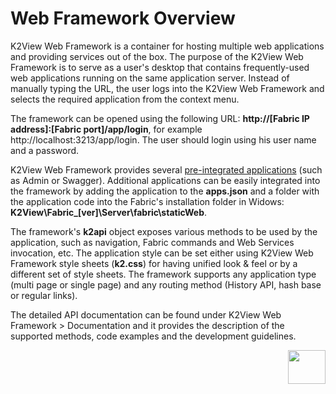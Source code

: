 # Web Framework Overview

K2View Web Framework is a container for hosting multiple web applications and providing services out of the box. The purpose of the K2View Web Framework is to serve as a user's desktop that contains frequently-used web applications running on the same application server. Instead of manually typing the URL, the user logs into the K2View Web Framework and selects the required application from the context menu. 

The framework can be opened using the following URL: **http://[Fabric IP address]:[Fabric port]/app/login**, for example http://localhost:3213/app/login. The user should login using his user name and a password. 

K2View Web Framework provides several [pre-integrated applications](02_preintegrated_apps_overview.md) (such as Admin or Swagger). Additional applications can be easily integrated into the framework by adding the application to the **apps.json** and a folder with the application code into the Fabric's installation folder in Widows: **K2View\Fabric_[ver]\Server\fabric\staticWeb**. 

The framework's **k2api** object exposes various methods to be used by the application, such as navigation, Fabric commands and Web Services invocation, etc.  The application style can be set either using K2View Web Framework style sheets (**k2.css**) for having unified look & feel or by a different set of style sheets. The framework supports any application type (multi page or single page) and any routing method (History API, hash base or regular links).

The detailed API documentation can be found under K2View Web Framework > Documentation and it provides the description of the supported methods, code examples and the development guidelines. 





[<img align="right" width="60" height="54" src="/articles/images/Next.png">](02_preintegrated_apps_overview.md)

